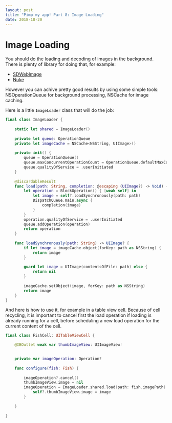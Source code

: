 ```yaml
---
layout: post
title: "Pimp my app! Part 8: Image Loading"
date: 2018-10-20
---
```


# Image Loading

You should do the loading and decoding of images in the background.
There is plenty of library for doing that, for example:

- [SDWebImage](https://github.com/SDWebImage/SDWebImage)
- [Nuke](https://github.com/kean/Nuke)

However you can achive pretty good results by using 
some simple tools: NSOperationQueue for background processing, NSCache for image caching.

Here is a little `ImageLoader` class that will do the job:

```swift
final class ImageLoader {
    
    static let shared = ImageLoader()
    
    private let queue: OperationQueue
    private let imageCache = NSCache<NSString, UIImage>()
    
    private init() {
        queue = OperationQueue()
        queue.maxConcurrentOperationCount = OperationQueue.defaultMaxConcurrentOperationCount
        queue.qualityOfService = .userInitiated
    }
    
    @discardableResult
    func load(path: String, completion: @escaping (UIImage?) -> Void) -> Operation {
        let operation = BlockOperation() { [weak self] in
            let image = self?.loadSynchronously(path: path)
            DispatchQueue.main.async {
                completion(image)
            }
        }
        operation.qualityOfService = .userInitiated
        queue.addOperation(operation)
        return operation
    }
    
    func loadSynchronously(path: String) -> UIImage? {
        if let image = imageCache.object(forKey: path as NSString) {
            return image
        }
        
        guard let image = UIImage(contentsOfFile: path) else {
            return nil
        }
        
        imageCache.setObject(image, forKey: path as NSString)
        return image
    }
}
```

And here is how to use it, for example in a table view cell. Because of cell recycling, it is important to cancel first the load operation if loading is already running for a cell, before scheduling a new load operation for the current content of the cell.


```swift
final class FishCell: UITableViewCell {

    @IBOutlet weak var thumbImageView: UIImageView!

    
    private var imageOperation: Operation?
    
    func configure(fish: Fish) {
        
        imageOperation?.cancel()
        thumbImageView.image = nil
        imageOperation = ImageLoader.shared.load(path: fish.imagePath) { [weak self] image in
            self?.thumbImageView.image = image
        }
        
    }
    
}
```

